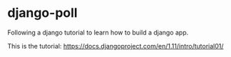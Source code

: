 # django-poll
Following a django tutorial to learn how to build a django app.

This is the tutorial: https://docs.djangoproject.com/en/1.11/intro/tutorial01/

